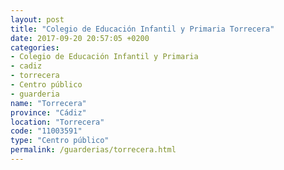 ```yaml
---
layout: post
title: "Colegio de Educación Infantil y Primaria Torrecera"
date: 2017-09-20 20:57:05 +0200
categories:
- Colegio de Educación Infantil y Primaria
- cadiz
- torrecera
- Centro público
- guarderia
name: "Torrecera"
province: "Cádiz"
location: "Torrecera"
code: "11003591"
type: "Centro público"
permalink: /guarderias/torrecera.html
---
```

